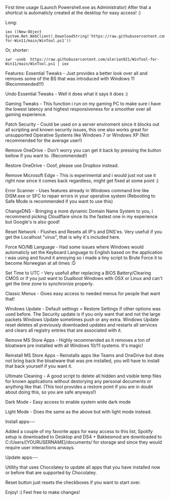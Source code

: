First time usage (Launch Powershell.exe as Administrator)
After that a shortcut is automaticly created at the desktop for easy access! :)

Long: 
```
iex ((New-Object System.Net.WebClient).DownloadString('https://raw.githubusercontent.com/alerion921/WinTool-for-Win11/main/WinTool.ps1'))
```
Or, shorter:
```
iwr -useb  https://raw.githubusercontent.com/alerion921/WinTool-for-Win11/main/WinTool.ps1 | iex
```

Features:
Essential Tweaks - Just provides a better look over all and removes some of the BS that was introduced with Windows 11 (Recommended!!!)

Undo Essential Tweaks - Well it does what it says it does :)

Gaming Tweaks - This function i run on my gaming PC to make sure i have the lowest latency and highest responsiveness for a smoother over all gaming experience.

Patch Security - Could be used on a server enviroment since it blocks out all scripting and known security issues, this one also works great for unsupported Operative Systems like Windows 7 or Windows XP (Not recommended for the average user!)

Remove OneDrive - Don't worry you can get it back by pressing the button bellow if you want to. (Recommended!)

Restore OneDrive - Ooof, please use Dropbox instead.

Remove Microsoft Edge - This is experimental and i would just not use it right now since it comes back regardless, might get fixed at some point :)

Error Scanner - Uses features already in Windows command line like DISM.exe or SFC to repair errors in your operative system (Rebooting to Safe Mode is recommended if you want to use this)

ChangeDNS - Bringing a more dynamic Domain Name System to you, i recommend picking Cloudflare since its the fastest one in my experience but Google's is also good!

Reset Network - Flushes and Resets all IP's and DNS'es. Very usefull if you get the Localhost "virus", that is why it's included here.

Force NO/NB Language - Had some issues where Windows would automaticly set the Keyboard Language to English based on the application i was using and found it annoying so i made a tiny script to Brute Force it to become Norwegian at all times :D

Set Time to UTC - Very usefull after replacing a BIOS Battery/Clearing CMOS or if you just want to Dualboot Windows with OSX or Linux and can't get the time zone to synchronize properly.

Classic Menus - Gives easy access to needed menus for people that want that!

Windows Update - Default settings = Restore Settings if other options was used before. The Security update is if you only want that and not the large packets Windows Update sometimes push or any extra. Windows Update reset deletes all previously downloaded updates and restarts all services and clears all registry entries that are associated with it.

Remove MS Store Apps - Highly recommended as it removes a ton of bloatware pre installed with all Windows 10/11 systems. It's magic!

Reinstall MS Store Apps - Reinstalls apps like Teams and OneDrive but does not bring back the bloatware that was pre installed, you will have to install that back yourself if you want it.

Ultimate Cleaning - A good script to delete all hidden and visible temp files for known applications without destorying any personal documents or anything like that. (This tool provides a restore point if you are in doubt about doing this, so you are safe anyways!)

Dark Mode - Easy access to enable system wide dark mode

Light Mode - Does the same as the above but with light mode instead.

Install apps---

Added a couple of my favorite apps for easy access to this list, Spotify setup is downloaded to Desktop and DS4 + Bakkesmod are downloaded to C:/Users/[YOURUSERNAME]/documents/ for storage and since they would require user interactions anways.

Update apps---

Utillity that uses Chocolatey to update all apps that you have installed now or before that are supported by Chocolatey.

Reset button just resets the checkboxes if you want to start over.

Enjoy! :) Feel free to make changes!
